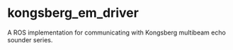 # kongsberg_em_driver
A ROS implementation for communicating with Kongsberg multibeam echo sounder series.
